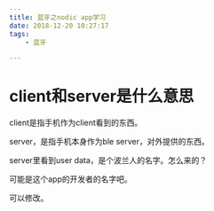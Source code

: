 ```yaml
---
title: 蓝牙之nodic app学习
date: 2018-12-20 10:27:17
tags:
	- 蓝牙

---
```




# client和server是什么意思

client是指手机作为client看到的东西。

server，是指手机本身作为ble server，对外提供的东西。



server里看到user data，是个波兰人的名字。怎么来的？

可能是这个app的开发者的名字吧。

可以修改。



